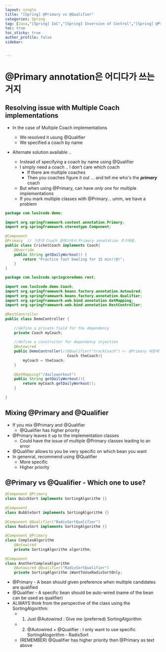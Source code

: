 ```yaml
---
layout: single
title: "[Spring] @Primary vs @Qualifier"
categories: Spring
tag: [Java,"[Spring] IoC","[Spring] Inversion of Control","[Spring] @Primary","[Spring] @Qualifier","[Spring] @Component"]
toc: true
toc_sticky: true
author_profile: false
sidebar:


---
```


# @Primary annotation은 어디다가 쓰는거지

## Resolving issue with Multiple Coach implementations

- In the case of Multiple Coach implementations
	- We resolved it usung @Qualifier
	- We specified a coach by name 
	
- Alternate solution available ..
	- Instead of specifying a coach by name using @Qualifier
	- I simply need a coach .. I don't care which coach
		- If there are multiple coaches
		- Then you coaches figure it out ... and tell me who's the ***primary*** coach
	- But when using @Primary, can have *only one* for multiple implementations
	- If you mark multiple classes with @Primary... umm, we have a problem

```java
package com.luv2code.demo;  
  
import org.springframework.context.annotation.Primary;  
import org.springframework.stereotype.Component;  
  
@Component  
@Primary  // 기존의 Coach 클래스에서 Primary annotation 추가해줌.
public class CricketCoach implements Coach{  
    @Override  
    public String getDailyWorkout() {  
        return "Practice fast bowling for 15 min!!@!";  
    }  
}
```

```java
package com.luv2code.springcoredemo.rest;  
  
import com.luv2code.demo.Coach;  
import org.springframework.beans.factory.annotation.Autowired;  
import org.springframework.beans.factory.annotation.Qualifier;  
import org.springframework.web.bind.annotation.GetMapping;  
import org.springframework.web.bind.annotation.RestController;  
  
@RestController  
public class DemoController {  
  
    //define a private field for the dependency  
    private Coach myCoach;  
  
    //define a constructor for dependency injection  
    @Autowired  
    public DemoController(//@Qualifier("trackCoach") <- @Primary 때문에 더 이상 필요 없음
						    Coach theCoach){  
        myCoach = theCoach;  
    }  
  
    @GetMapping("/dailyworkout")  
    public String getDailyWorkout(){  
        return myCoach.getDailyWorkout();  
    }  
  
}
```


## Mixing @Primary and @Qualifier

- If you mix @Primary and @Qualifier
	- @Qualifier has higher priority
- @Primary leaves it up to the implementation classes
	- Could have the issue of multiple @Primary classes leading to an error
- @Qualifier allows to you be very specific on which bean you want
- In genenral, recommend using @Qualifier
	- More specific
	- Higher priority


## @Primary vs @Qualifier - Which one to use?

```java
@Component @Primary  
class QuickSort implements SortingAlgorithm {}  
  
@Component  
class BubbleSort implements SortingAlgorithm {}  
  
@Component @Qualifier("RadixSortQualifier")  
class RadixSort implements SortingAlgorithm {}  
  
@Component @Primary  
class ComplexAlgorithm  
    @Autowired  
    private SortingAlgorithm algorithm;  
  
@Component  
class AnotherComplexAlgorithm  
    @Autowired @Qualifier("RadixSortQualifier")  
    private SortingAlgorithm iWantToUseRadixSortOnly;
```

- @Primary - A bean should given preference when multiple candidates are qualified
- @Qualifier - A specific bean should be auto-wired (name of the bean can be used as qualifier)
- ALWAYS think from the perspective of the class using the SortingAlgorithm:
	- 1. Just @Autowired : Give me (preferred) SortingAlgorithm
	- 2. @Autowired + @Qualifier : I only want to use specific SortingAlogorithm - RadixSort
	- (REMEMBER) @Qualifier has higher priority then @Primary as text above